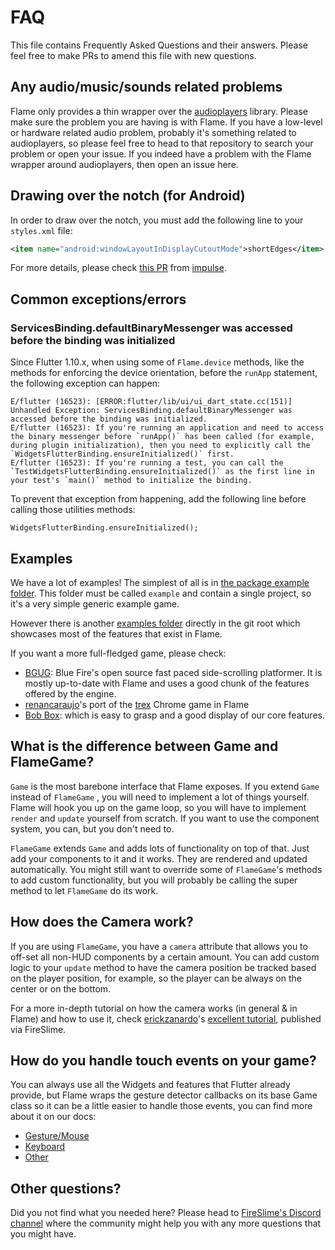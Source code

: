 # FAQ

This file contains Frequently Asked Questions and their answers.
Please feel free to make PRs to amend this file with new questions.

## Any audio/music/sounds related problems

Flame only provides a thin wrapper over the
[audioplayers](https://github.com/luanpotter/audioplayers) library.
Please make sure the problem you are having is with Flame. If you have a low-level or hardware
related audio problem, probably it's something related to audioplayers, so please feel free to head
to that repository to search your problem or open your issue. If you indeed have a problem with the
Flame wrapper around audioplayers, then open an issue here.

## Drawing over the notch (for Android)

In order to draw over the notch, you must add the following line to your `styles.xml` file:

```xml
<item name="android:windowLayoutInDisplayCutoutMode">shortEdges</item>
```

For more details, please check
[this PR](https://github.com/impulse/flutters/commit/25d4ce726cd18e426483e605fe3668ec68b3c12c) from
[impulse](https://github.com/impulse).

## Common exceptions/errors

### ServicesBinding.defaultBinaryMessenger was accessed before the binding was initialized

Since Flutter 1.10.x, when using some of `Flame.device` methods, like the methods for enforcing the
device orientation, before the `runApp` statement, the following exception can happen:

```
E/flutter (16523): [ERROR:flutter/lib/ui/ui_dart_state.cc(151)] Unhandled Exception: ServicesBinding.defaultBinaryMessenger was accessed before the binding was initialized.
E/flutter (16523): If you're running an application and need to access the binary messenger before `runApp()` has been called (for example, during plugin initialization), then you need to explicitly call the `WidgetsFlutterBinding.ensureInitialized()` first.
E/flutter (16523): If you're running a test, you can call the `TestWidgetsFlutterBinding.ensureInitialized()` as the first line in your test's `main()` method to initialize the binding.
```

To prevent that exception from happening, add the following line before calling those utilities
methods:

`WidgetsFlutterBinding.ensureInitialized();`

## Examples

We have a lot of examples! The simplest of all is in
[the package example folder](packages/flame/example/).
This folder must be called `example` and contain a single project, so it's a very simple generic
example game.

However there is another
[examples folder](https://github.com/flame-engine/flame/tree/main/examples/) directly in the git
root which showcases most of the features that exist in Flame.

If you want a more full-fledged game, please check:
 - [BGUG](https://github.com/bluefireteam/bgug): Blue Fire's open source fast paced side-scrolling
 platformer. It is mostly up-to-date with Flame and uses a good chunk of the features offered by the
 engine.
 - [renancaraujo](https://github.com/renancaraujo)'s port of the
 [trex](https://github.com/flame-engine/trex-flame) Chrome game in Flame
 - [Bob Box](https://github.com/bluefireteam/bounce_box): which is easy to grasp and a good display of
 our core features.

## What is the difference between Game and FlameGame?

`Game` is the most barebone interface that Flame exposes. If you extend `Game` instead of `FlameGame`
, you will need to implement a lot of things yourself. Flame will hook you up on the game loop, so
you will have to implement `render` and `update` yourself from scratch. If you want to use the
component system, you can, but you don't need to.

`FlameGame` extends `Game` and adds lots of functionality on top of that. Just add your components to
it and it works. They are rendered and updated automatically. You might still want to override some
of `FlameGame`'s methods to add custom functionality, but you will probably be calling the super
method to let `FlameGame` do its work.

## How does the Camera work?

If you are using `FlameGame`, you have a `camera` attribute that allows you to off-set all non-HUD
components by a certain amount. You can add custom logic to your `update` method to have the camera
position be tracked based on the player position, for example, so the player can be always on the
center or on the bottom.

For a more in-depth tutorial on how the camera works (in general & in Flame) and how to use it,
check [erickzanardo](https://github.com/erickzanardo)'s
[excellent tutorial](https://fireslime.xyz/articles/20190911_Basic_Camera_Usage_In_Flame.html),
published via FireSlime.

## How do you handle touch events on your game?

You can always use all the Widgets and features that Flutter already provide, but Flame wraps
the gesture detector callbacks on its base Game class so it can be a little easier to handle those
events, you can find more about it on our docs:

 * [Gesture/Mouse](https://docs.flame-engine.org/main/gesture-input.html)
 * [Keyboard](https://docs.flame-engine.org/main/keyboard-input.html)
 * [Other](https://docs.flame-engine.org/main/other-inputs.html)

## Other questions?

Did you not find what you needed here? Please head to
[FireSlime's Discord channel](https://discord.gg/pxrBmy4) where the community might help you with
any more questions that you might have.

